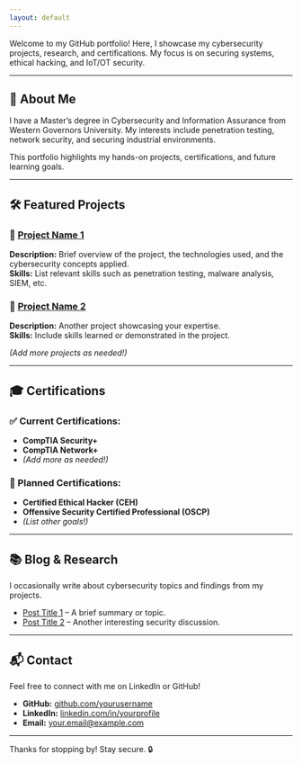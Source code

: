```yaml
---
layout: default
---
```


Welcome to my GitHub portfolio! Here, I showcase my cybersecurity projects, research, and certifications. My focus is on securing systems, ethical hacking, and IoT/OT security.

---

## 🔐 About Me

I have a Master’s degree in Cybersecurity and Information Assurance from Western Governors University. My interests include penetration testing, network security, and securing industrial environments.

This portfolio highlights my hands-on projects, certifications, and future learning goals.

---

## 🛠️ Featured Projects

### 🔹 [Project Name 1](#)
**Description:** Brief overview of the project, the technologies used, and the cybersecurity concepts applied.  
**Skills:** List relevant skills such as penetration testing, malware analysis, SIEM, etc.

### 🔹 [Project Name 2](#)
**Description:** Another project showcasing your expertise.  
**Skills:** Include skills learned or demonstrated in the project.

*(Add more projects as needed!)*

---

## 🎓 Certifications

### ✅ Current Certifications:
- **CompTIA Security+**
- **CompTIA Network+**
- *(Add more as needed!)*

### 🎯 Planned Certifications:
- **Certified Ethical Hacker (CEH)**
- **Offensive Security Certified Professional (OSCP)**
- *(List other goals!)*

---

## 📚 Blog & Research

I occasionally write about cybersecurity topics and findings from my projects.  
- [Post Title 1](#) – A brief summary or topic.  
- [Post Title 2](#) – Another interesting security discussion.

---

## 📬 Contact

Feel free to connect with me on LinkedIn or GitHub!  
- **GitHub:** [github.com/yourusername](#)  
- **LinkedIn:** [linkedin.com/in/yourprofile](#)  
- **Email:** your.email@example.com

---

Thanks for stopping by! Stay secure. 🔒
